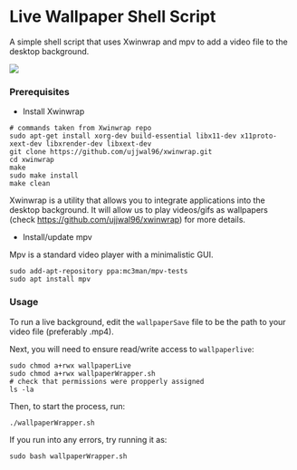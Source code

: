 # Live Wallpaper Shell Script

A simple shell script that uses Xwinwrap and mpv to add a video file to the desktop background. 

![](/home/calvang/Documents/liveWall/out.gif)

### Prerequisites

- Install Xwinwrap

```
# commands taken from Xwinwrap repo
sudo apt-get install xorg-dev build-essential libx11-dev x11proto-xext-dev libxrender-dev libxext-dev
git clone https://github.com/ujjwal96/xwinwrap.git
cd xwinwrap
make
sudo make install
make clean
```

Xwinwrap is a utility that allows you to integrate applications into the desktop background. It will allow us to play videos/gifs as wallpapers (check https://github.com/ujjwal96/xwinwrap) for more details.

- Install/update mpv

Mpv is a standard video player with a minimalistic GUI.

```
sudo add-apt-repository ppa:mc3man/mpv-tests
sudo apt install mpv
```

### Usage

To run a live background, edit the `wallpaperSave` file to be the path to your video file (preferably .mp4).

Next, you will need to ensure read/write access to `wallpaperlive`:

```
sudo chmod a+rwx wallpaperLive
sudo chmod a+rwx wallpaperWrapper.sh
# check that permissions were propperly assigned
ls -la
```

Then, to start the process, run:

```
./wallpaperWrapper.sh
```

If you run into any errors, try running it as:

```
sudo bash wallpaperWrapper.sh
```

